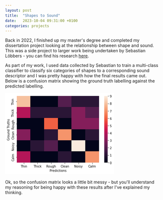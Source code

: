 ```yaml
---
layout: post
title:  "Shapes to Sound"
date:   2023-10-04 09:31:00 +0100
categories: projects
---
```


<!-- **Intro** -->

Back in 2022, I finished up my master's degree and completed my dissertation project looking at the relationship between shape and sound. This was a side project to larger work being undertaken by Sebastian Löbbers - you can find his research [here](https://sebastianlobbers.com/). 

As part of my work, I used data collected by Sebastian to train a multi-class classifier to classify six categories of shapes to a corresponding sound descriptor and I was pretty happy with how the final results came out. Below is a confusion matrix showing the ground truth labelling against the predicted labelling. 

![confusion_matrix_ss](/assets/img/ss_heatmap.png)

Ok, so the confusion matrix looks a little bit messy - but you'll understand my reasoning for being happy with these results after I've explained my thinking.

<!-- ![confusion_matrix_qd](/assets/img/qd_heatmap.png) -->

<!-- **The Data** -->